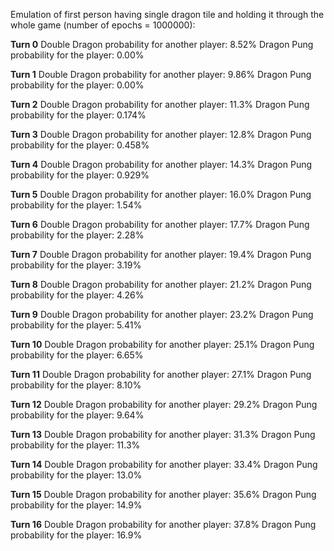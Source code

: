 Emulation of first person having single dragon tile and holding it through the whole game (number of epochs = 1000000):

**Turn 0**
Double Dragon probability for another player: 8.52%
Dragon Pung probability for the player: 0.00%

**Turn 1**
Double Dragon probability for another player: 9.86%
Dragon Pung probability for the player: 0.00%

**Turn 2**
Double Dragon probability for another player: 11.3%
Dragon Pung probability for the player: 0.174%

**Turn 3**
Double Dragon probability for another player: 12.8%
Dragon Pung probability for the player: 0.458%

**Turn 4**
Double Dragon probability for another player: 14.3%
Dragon Pung probability for the player: 0.929%

**Turn 5**
Double Dragon probability for another player: 16.0%
Dragon Pung probability for the player: 1.54%

**Turn 6**
Double Dragon probability for another player: 17.7%
Dragon Pung probability for the player: 2.28%

**Turn 7**
Double Dragon probability for another player: 19.4%
Dragon Pung probability for the player: 3.19%

**Turn 8**
Double Dragon probability for another player: 21.2%
Dragon Pung probability for the player: 4.26%

**Turn 9**
Double Dragon probability for another player: 23.2%
Dragon Pung probability for the player: 5.41%

**Turn 10**
Double Dragon probability for another player: 25.1%
Dragon Pung probability for the player: 6.65%

**Turn 11**
Double Dragon probability for another player: 27.1%
Dragon Pung probability for the player: 8.10%

**Turn 12**
Double Dragon probability for another player: 29.2%
Dragon Pung probability for the player: 9.64%

**Turn 13**
Double Dragon probability for another player: 31.3%
Dragon Pung probability for the player: 11.3%

**Turn 14**
Double Dragon probability for another player: 33.4%
Dragon Pung probability for the player: 13.0%

**Turn 15**
Double Dragon probability for another player: 35.6%
Dragon Pung probability for the player: 14.9%

**Turn 16**
Double Dragon probability for another player: 37.8%
Dragon Pung probability for the player: 16.9%